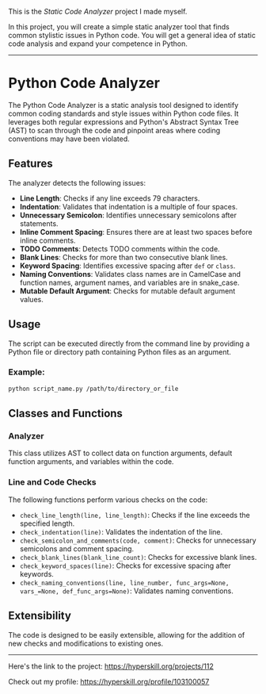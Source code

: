 This is the *Static Code Analyzer* project I made myself.
<p>In this project, you will create a simple static analyzer tool that finds common stylistic issues in Python code. You will get a general idea of static code analysis and expand your competence in Python.</p>

---
# Python Code Analyzer

The Python Code Analyzer is a static analysis tool designed to identify common coding standards and style issues within Python code files. It leverages both regular expressions and Python's Abstract Syntax Tree (AST) to scan through the code and pinpoint areas where coding conventions may have been violated.

## Features

The analyzer detects the following issues:

- **Line Length**: Checks if any line exceeds 79 characters.
- **Indentation**: Validates that indentation is a multiple of four spaces.
- **Unnecessary Semicolon**: Identifies unnecessary semicolons after statements.
- **Inline Comment Spacing**: Ensures there are at least two spaces before inline comments.
- **TODO Comments**: Detects TODO comments within the code.
- **Blank Lines**: Checks for more than two consecutive blank lines.
- **Keyword Spacing**: Identifies excessive spacing after `def` or `class`.
- **Naming Conventions**: Validates class names are in CamelCase and function names, argument names, and variables are in snake_case.
- **Mutable Default Argument**: Checks for mutable default argument values.

## Usage

The script can be executed directly from the command line by providing a Python file or directory path containing Python files as an argument.

### Example:

```bash
python script_name.py /path/to/directory_or_file
```

## Classes and Functions

### Analyzer

This class utilizes AST to collect data on function arguments, default function arguments, and variables within the code.

### Line and Code Checks

The following functions perform various checks on the code:

- `check_line_length(line, line_length)`: Checks if the line exceeds the specified length.
- `check_indentation(line)`: Validates the indentation of the line.
- `check_semicolon_and_comments(code, comment)`: Checks for unnecessary semicolons and comment spacing.
- `check_blank_lines(blank_line_count)`: Checks for excessive blank lines.
- `check_keyword_spaces(line)`: Checks for excessive spacing after keywords.
- `check_naming_conventions(line, line_number, func_args=None, vars_=None, def_func_args=None)`: Validates naming conventions.

## Extensibility

The code is designed to be easily extensible, allowing for the addition of new checks and modifications to existing ones.

---
Here's the link to the project: https://hyperskill.org/projects/112

Check out my profile: https://hyperskill.org/profile/103100057
